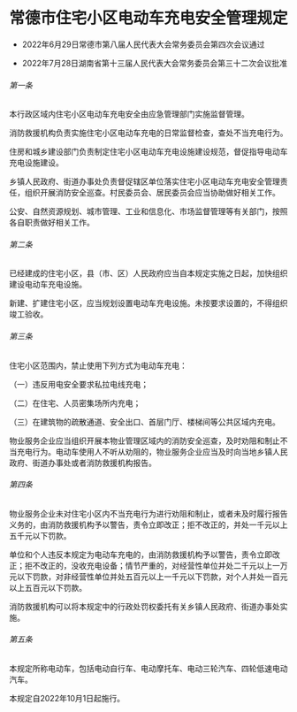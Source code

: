 # 常德市住宅小区电动车充电安全管理规定

- 2022年6月29日常德市第八届人民代表大会常务委员会第四次会议通过

- 2022年7月28日湖南省第十三届人民代表大会常务委员会第三十二次会议批准

<!-- INFO END -->

###### 第一条

本行政区域内住宅小区电动车充电安全由应急管理部门实施监督管理。

消防救援机构负责实施住宅小区电动车充电的日常监督检查，查处不当充电行为。

住房和城乡建设部门负责制定住宅小区电动车充电设施建设规范，督促指导电动车充电设施建设。

乡镇人民政府、街道办事处负责督促辖区单位落实住宅小区电动车充电安全管理责任，组织开展消防安全巡查。村民委员会、居民委员会应当协助做好相关工作。

公安、自然资源规划、城市管理、工业和信息化、市场监督管理等有关部门，按照各自职责做好相关工作。

###### 第二条

已经建成的住宅小区，县（市、区）人民政府应当自本规定实施之日起，加快组织建设电动车充电设施。

新建、扩建住宅小区，应当规划设置电动车充电设施。未按要求设置的，不得组织竣工验收。

###### 第三条

住宅小区范围内，禁止使用下列方式为电动车充电：

（一）违反用电安全要求私拉电线充电；

（二）在住宅、人员密集场所内充电；

（三）在建筑物的疏散通道、安全出口、首层门厅、楼梯间等公共区域内充电。

物业服务企业应当组织开展本物业管理区域内的消防安全巡查，及时劝阻和制止不当充电行为。电动车使用人不听从劝阻的，物业服务企业应当及时向当地乡镇人民政府、街道办事处或者消防救援机构报告。

###### 第四条

物业服务企业未对住宅小区内不当充电行为进行劝阻和制止，或者未及时履行报告义务的，由消防救援机构予以警告，责令立即改正；拒不改正的，并处一千元以上五千元以下罚款。

单位和个人违反本规定为电动车充电的，由消防救援机构予以警告，责令立即改正；拒不改正的，没收充电设备；情节严重的，对经营性单位并处二千元以上一万元以下罚款，对非经营性单位并处五百元以上一千元以下罚款，对个人并处一百元以上五百元以下罚款。

消防救援机构可以将本规定中的行政处罚权委托有关乡镇人民政府、街道办事处实施。

###### 第五条

本规定所称电动车，包括电动自行车、电动摩托车、电动三轮汽车、四轮低速电动汽车。

本规定自2022年10月1日起施行。

